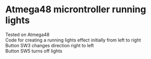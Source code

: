 # Atmega48 microntroller running lights

Tested on Atmega48  
Code for creating a running lights effect initially from left to right  
Button SW3 changes direction right to left  
Button SW5 turns off lights
